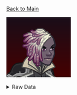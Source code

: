 [Back to Main](index.md)

![Profile Picture](images/portrait_fen.png)

<details>
  <summary>Raw Data</summary>

```yaml
"effect_define":{
    "id": 1295,
    "flavour_text": "",
    "description": {
        "desc": "$(source_hero) increases the damage of adjacent Champions by $(amount)%."
    },
    "effect_keys": [
        {
            "effect_string": "hero_dps_multiplier_mult,400",
            "targets": [
                "adj"
            ]
        }
    ],
    "requirements": "",
    "graphic_id": 17142,
    "properties": {
        "is_formation_ability": true,
        "owner_use_outgoing_description": true
    }
}
```
<details>

[Back to Top](#top)

*Last Modified: {{ site.time }}*